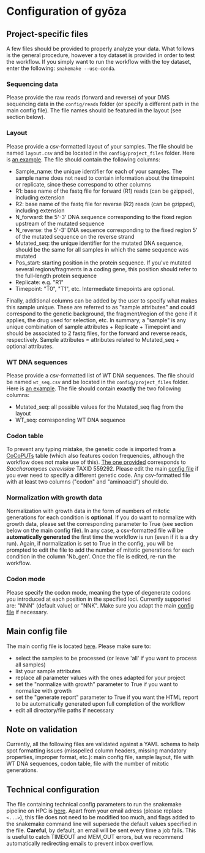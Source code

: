 # Configuration of gyōza

## Project-specific files

A few files should be provided to properly analyze your data. What follows is the general procedure, however a toy dataset is provided in order to test the workflow. If you simply want to run the workflow with the toy dataset, enter the following: `snakemake --use-conda`.

### Sequencing data

Please provide the raw reads (forward and reverse) of your DMS sequencing data in the `config/reads` folder (or specify a different path in the main config file). The file names should be featured in the layout (see section below).

### Layout

Please provide a csv-formatted layout of your samples. The file should be named `layout.csv` and be located in the `config/project_files` folder. Here is [an example](project_files/layout.csv). The file should contain the following columns:
- Sample_name: the unique identifier for each of your samples. The sample name does not need to contain information about the timepoint or replicate, since these correspond to other columns
- R1: base name of the fastq file for forward (R1) reads (can be gzipped), including extension
- R2: base name of the fastq file for reverse (R2) reads (can be gzipped), including extension
- N_forward: the 5'-3' DNA sequence corresponding to the fixed region upstream of the mutated sequence
- N_reverse: the 5'-3' DNA sequence corresponding to the fixed region 5' of the mutated sequence on the reverse strand
- Mutated_seq: the unique identifier for the mutated DNA sequence, should be the same for all samples in which the same sequence was mutated
- Pos_start: starting position in the protein sequence. If you've mutated several regions/fragments in a coding gene, this position should refer to the full-length protein sequence
- Replicate: e.g. "R1"
- Timepoint: "T0", "T1", etc. Intermediate timepoints are optional.

Finally, additional columns can be added by the user to specify what makes this sample unique. These are referred to as "sample attributes" and could correspond to the genetic background, the fragment/region of the gene if it applies, the drug used for selection, etc. In summary, a "sample" is any unique combination of sample attributes + Replicate + Timepoint and should be associated to 2 fastq files, for the forward and reverse reads, respectively. Sample attributes = attributes related to Mutated_seq + optional attributes.

### WT DNA sequences

Please provide a csv-formatted list of WT DNA sequences. The file should be named `wt_seq.csv` and be located in the `config/project_files` folder. Here is [an example](project_files/wt_seq.csv). The file should contain **exactly** the two following columns:
- Mutated_seq: all possible values for the Mutated_seq flag from the layout
- WT_seq: corresponding WT DNA sequence

### Codon table

To prevent any typing mistake, the genetic code is imported from a [CoCoPUTs](https://dnahive.fda.gov/dna.cgi?cmd=codon_usage&id=537&mode=cocoputs) table (which also features codon frequencies, although the workflow does not make use of this). [The one provided](project_files/ScerevisiaeTAXID559292_Cocoputs_codon_table.csv) corresponds to *Saccharomyces cerevisiae* TAXID 559292. Please edit the main [config file](config_file.yaml) if you ever need to specify a different genetic code. Any csv-formatted file with at least two columns ("codon" and "aminoacid") should do.

### Normalization with growth data

Normalization with growth data in the form of numbers of mitotic generations for each condition is **optional**. If you do want to normalize with growth data, please set the corresponding parameter to True (see section below on the main config file). In any case, a csv-formatted file will be **automatically generated** the first time the workflow is run (even if it is a dry run). Again, if normalization is set to True in the config, you will be prompted to edit the file to add the number of mitotic generations for each condition in the column 'Nb_gen'. Once the file is edited, re-run the workflow.

### Codon mode

Please specify the codon mode, meaning the type of degenerate codons you introduced at each position in the specified loci. Currently supported are: "NNN" (default value) or "NNK". Make sure you adapt the main [config file](config_file.yaml) if necessary.

## Main config file

The main config file is located [here](config_file.yaml). Please make sure to:
* select the samples to be processed (or leave 'all' if you want to process all samples)
* list your sample attributes
* replace all parameter values with the ones adapted for your project
* set the "normalize with growth" parameter to True if you want to normalize with growth
* set the "generate report" parameter to True if you want the HTML report to be automatically generated upon full completion of the workflow
* edit all directory/file paths if necessary

## Note on validation

Currently, all the following files are validated against a YAML schema to help spot formatting issues (misspelled column headers, missing mandatory properties, improper format, etc.): main config file, sample layout, file with WT DNA sequences, codon table, file with the number of mitotic generations.

## Technical configuration

The file containing technical config parameters to run the snakemake pipeline on HPC is [here](../profile/config.v8+.yaml). Apart from your email adress (please replace `<...>`), this file does not need to be modified too much, and flags added to the snakemake command line will supersede the default values specified in the file. **Careful**, by default, an email will be sent every time a job fails. This is useful to catch TIMEOUT and MEM_OUT errors, but we recommend automatically redirecting emails to prevent inbox overflow.
